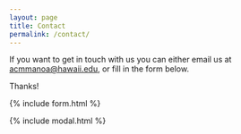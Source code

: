 ```yaml
---
layout: page
title: Contact
permalink: /contact/
---
```


If you want to get in touch with us you can either email us at <acmmanoa@hawaii.edu>, or fill in the form below.

Thanks!

{% include form.html %}

{% include modal.html %}
